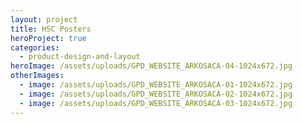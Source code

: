 ```yaml
---
layout: project
title: HSC Posters
heroProject: true
categories:
  - product-design-and-layout
heroImage: /assets/uploads/GPD_WEBSITE_ARKOSACA-04-1024x672.jpg
otherImages:
  - image: /assets/uploads/GPD_WEBSITE_ARKOSACA-01-1024x672.jpg
  - image: /assets/uploads/GPD_WEBSITE_ARKOSACA-02-1024x672.jpg
  - image: /assets/uploads/GPD_WEBSITE_ARKOSACA-03-1024x672.jpg
---
```

